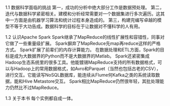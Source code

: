 1.1 数据科学面临的挑战
第一，成功的分析中绝大部分工作是数据预处理。
第二，迭代与数据科学紧密相关。建模和分析经常需要对一个数据集进行多次遍历。这其中一方面是由机器学习算法和统计过程本身造成的。
第三，构建完编写卓越的模型不等于大功告成。数据科学的目标在于让数据对不懂科学的人有用。

1.2 认识Apache Spark
Spark继承了MapReduce的线性扩展性和容错性，同事对它做了一些重量级扩展。
Spark摒弃了MapReduce先map再reduce这样的严格方式。
Spark扩展了前辈们的内存计算能力。
在数据处理和ETL方面，Spark的目标是成为大数据界的Python而不是大数据界的Matlab。
Spark还紧密集成Hadoop生态系统里的很多工具。他能镀锡MapReduce支持的所有数据格式，可以与Hadoop上的常用数据格式，如Avro和Parquet（当然也包括古老的CSV），进行交互。它能读写NoSQL数据库，能连续从Flume何Kafka之类的系统读取数据，能和Hive Metastore交互。
Spark相比MapReduce仍然很年轻，其批处理能力仍然比不过MapReduce。

1.3 关于本书
每个实例都自成一体。